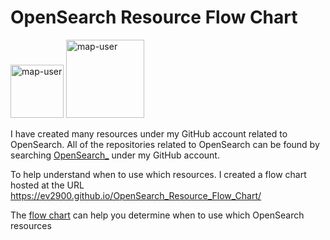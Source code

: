 # OpenSearch Resource Flow Chart

 <img width="85" alt="map-user" src="https://img.shields.io/badge/views-218-green"> <img width="125" alt="map-user" src="https://img.shields.io/badge/unique visits-055-green">

I have created many resources under my GitHub account related to OpenSearch. All of the repositories related to OpenSearch can be found by searching [OpenSearch_](https://github.com/ev2900?tab=repositories&q=OpenSearch_&type=&language=&sort=) under my GitHub account.

To help understand when to use which resources. I created a flow chart hosted at the URL https://ev2900.github.io/OpenSearch_Resource_Flow_Chart/

The [flow chart](https://ev2900.github.io/OpenSearch_Resource_Flow_Chart/) can help you determine when to use which OpenSearch resources
